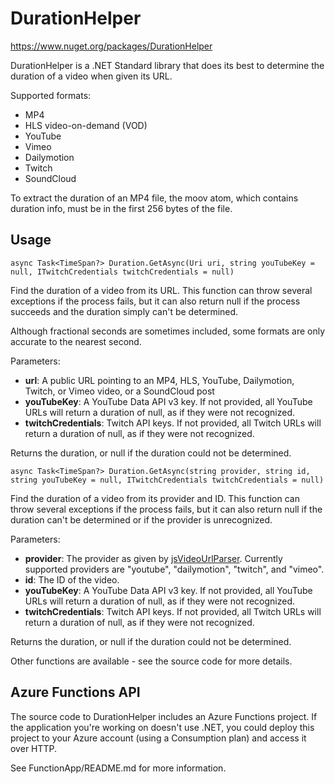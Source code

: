 # DurationHelper

https://www.nuget.org/packages/DurationHelper

DurationHelper is a .NET Standard library that does its best to determine the duration of a video when given its URL.

Supported formats:

* MP4
* HLS video-on-demand (VOD)
* YouTube
* Vimeo
* Dailymotion
* Twitch
* SoundCloud

To extract the duration of an MP4 file, the moov atom, which contains duration info, must be in the first 256 bytes of the file.

## Usage

    async Task<TimeSpan?> Duration.GetAsync(Uri uri, string youTubeKey = null, ITwitchCredentials twitchCredentials = null)

Find the duration of a video from its URL. This function can throw several
exceptions if the process fails, but it can also return null if the process
succeeds and the duration simply can't be determined.

Although fractional seconds are sometimes included, some formats are only
accurate to the nearest second.

Parameters:

* **url**: A public URL pointing to an MP4, HLS, YouTube, Dailymotion, Twitch, or Vimeo video, or a SoundCloud post
* **youTubeKey**: A YouTube Data API v3 key. If not provided, all YouTube URLs will return a duration of null, as if they were not recognized.
* **twitchCredentials**: Twitch API keys. If not provided, all Twitch URLs will return a duration of null, as if they were not recognized.

Returns the duration, or null if the duration could not be determined.

    async Task<TimeSpan?> Duration.GetAsync(string provider, string id, string youTubeKey = null, ITwitchCredentials twitchCredentials = null)

Find the duration of a video from its provider and ID. This function can throw
several exceptions if the process fails, but it can also return null if the
duration can't be determined or if the provider is unrecognized.

Parameters:

* **provider**: The provider as given by [jsVideoUrlParser](https://github.com/Zod-/jsVideoUrlParser). Currently supported providers are "youtube", "dailymotion", "twitch", and "vimeo".
* **id**: The ID of the video.
* **youTubeKey**: A YouTube Data API v3 key. If not provided, all YouTube URLs will return a duration of null, as if they were not recognized.
* **twitchCredentials**: Twitch API keys. If not provided, all Twitch URLs will return a duration of null, as if they were not recognized.

Returns the duration, or null if the duration could not be determined.

Other functions are available - see the source code for more details.

## Azure Functions API

The source code to DurationHelper includes an Azure Functions project. If the application you're working on doesn't use .NET, you could deploy this project to your Azure account (using a Consumption plan) and access it over HTTP.

See FunctionApp/README.md for more information.
